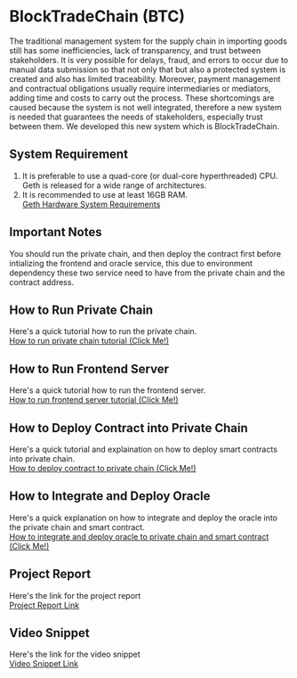 # BlockTradeChain (BTC)
The traditional management system for the supply chain in importing goods still has some inefficiencies, lack of transparency, and trust between stakeholders. It is very possible for delays, fraud, and errors to occur due to manual data submission so that not only that but also a protected system is created and also has limited traceability. Moreover, payment management and contractual obligations usually require intermediaries or mediators, adding time and costs to carry out the process. These shortcomings are caused because the system is not well integrated, therefore a new system is needed that guarantees the needs of stakeholders, especially trust between them. We developed this new system which is BlockTradeChain.

## System Requirement
1. It is preferable to use a quad-core (or dual-core hyperthreaded) CPU. Geth is released for a wide range of architectures.
2. It is recommended to use at least 16GB RAM. <br>
[Geth Hardware System Requirements](https://geth.ethereum.org/docs/getting-started/hardware-requirements)

## Important Notes
You should run the private chain, and then deploy the contract first before intializing the frontend and oracle service, this due to environment dependency these two service need to have from the private chain and the contract address.

## How to Run Private Chain
Here's a quick tutorial how to run the private chain. <br>
[How to run private chain tutorial (Click Me!)](./blockchain/README.md)

## How to Run Frontend Server
Here's a quick tutorial how to run the frontend server. <br>
[How to run frontend server tutorial (Click Me!)](./frontend/README.md)

## How to Deploy Contract into Private Chain
Here's a quick tutorial and explaination on how to deploy smart contracts into private chain. <br>
[How to deploy contract to private chain (Click Me!)](./contract/README.md)

## How to Integrate and Deploy Oracle
Here's a quick explanation on how to integrate and deploy the oracle into the private chain and smart contract. <br>
[How to integrate and deploy oracle to private chain and smart contract (Click Me!)](./oracle/README.md)

## Project Report
Here's the link for the project report <br>
[Project Report Link](./docs/BlockTradeChain_Report.pdf)

## Video Snippet
Here's the link for the video snippet <br>
[Video Snippet Link]()